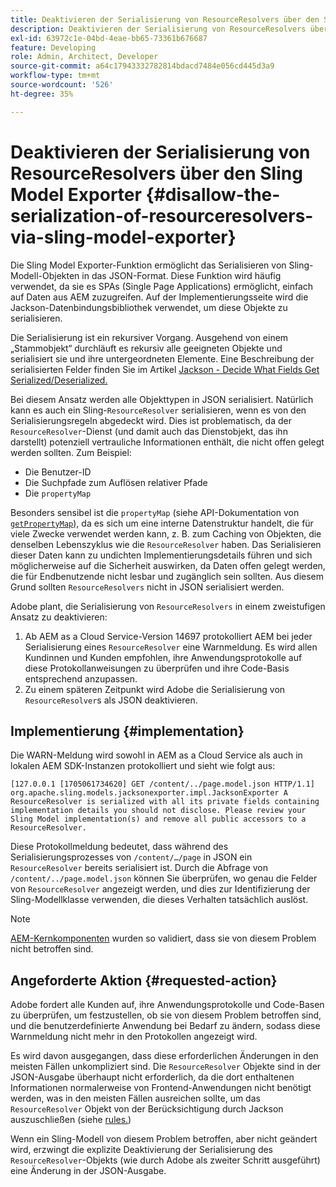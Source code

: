 ```yaml
---
title: Deaktivieren der Serialisierung von ResourceResolvers über den Sling Model Exporter
description: Deaktivieren der Serialisierung von ResourceResolvers über den Sling Model Exporter
exl-id: 63972c1e-04bd-4eae-bb65-73361b676687
feature: Developing
role: Admin, Architect, Developer
source-git-commit: a64c17943332782814bdacd7484e056cd445d3a9
workflow-type: tm+mt
source-wordcount: '526'
ht-degree: 35%

---
```


# Deaktivieren der Serialisierung von ResourceResolvers über den Sling Model Exporter {#disallow-the-serialization-of-resourceresolvers-via-sling-model-exporter}

Die Sling Model Exporter-Funktion ermöglicht das Serialisieren von Sling-Modell-Objekten in das JSON-Format. Diese Funktion wird häufig verwendet, da sie es SPAs (Single Page Applications) ermöglicht, einfach auf Daten aus AEM zuzugreifen. Auf der Implementierungsseite wird die Jackson-Datenbindungsbibliothek verwendet, um diese Objekte zu serialisieren.

Die Serialisierung ist ein rekursiver Vorgang. Ausgehend von einem „Stammobjekt“ durchläuft es rekursiv alle geeigneten Objekte und serialisiert sie und ihre untergeordneten Elemente. Eine Beschreibung der serialisierten Felder finden Sie im Artikel [Jackson - Decide What Fields Get Serialized/Deserialized.](https://www.baeldung.com/jackson-field-serializable-deserializable-or-not)

Bei diesem Ansatz werden alle Objekttypen in JSON serialisiert. Natürlich kann es auch ein Sling-`ResourceResolver` serialisieren, wenn es von den Serialisierungsregeln abgedeckt wird. Dies ist problematisch, da der `ResourceResolver`-Dienst (und damit auch das Dienstobjekt, das ihn darstellt) potenziell vertrauliche Informationen enthält, die nicht offen gelegt werden sollten. Zum Beispiel:

* Die Benutzer-ID
* Die Suchpfade zum Auflösen relativer Pfade
* Die `propertyMap`

Besonders sensibel ist die `propertyMap` (siehe API-Dokumentation von [`getPropertyMap`](https://sling.apache.org/apidocs/sling12/org/apache/sling/api/resource/ResourceResolver.html#getPropertyMap--)), da es sich um eine interne Datenstruktur handelt, die für viele Zwecke verwendet werden kann, z. B. zum Caching von Objekten, die denselben Lebenszyklus wie die `ResourceResolver` haben. Das Serialisieren dieser Daten kann zu undichten Implementierungsdetails führen und sich möglicherweise auf die Sicherheit auswirken, da Daten offen gelegt werden, die für Endbenutzende nicht lesbar und zugänglich sein sollten. Aus diesem Grund sollten `ResourceResolvers` nicht in JSON serialisiert werden.

Adobe plant, die Serialisierung von `ResourceResolvers` in einem zweistufigen Ansatz zu deaktivieren:

1. Ab AEM as a Cloud Service-Version 14697 protokolliert AEM bei jeder Serialisierung eines `ResourceResolver` eine Warnmeldung. Es wird allen Kundinnen und Kunden empfohlen, ihre Anwendungsprotokolle auf diese Protokollanweisungen zu überprüfen und ihre Code-Basis entsprechend anzupassen.
1. Zu einem späteren Zeitpunkt wird Adobe die Serialisierung von `ResourceResolver`s als JSON deaktivieren.

## Implementierung {#implementation}

Die WARN-Meldung wird sowohl in AEM as a Cloud Service als auch in lokalen AEM SDK-Instanzen protokolliert und sieht wie folgt aus:

```text
[127.0.0.1 [1705061734620] GET /content/../page.model.json HTTP/1.1] org.apache.sling.models.jacksonexporter.impl.JacksonExporter A ResourceResolver is serialized with all its private fields containing implementation details you should not disclose. Please review your Sling Model implementation(s) and remove all public accessors to a ResourceResolver.
```

Diese Protokollmeldung bedeutet, dass während des Serialisierungsprozesses von `/content/…/page` in JSON ein `ResourceResolver` bereits serialisiert ist. Durch die Abfrage von `/content/../page.model.json` können Sie überprüfen, wo genau die Felder von `ResourceResolver` angezeigt werden, und dies zur Identifizierung der Sling-Modellklasse verwenden, die dieses Verhalten tatsächlich auslöst.


>[!NOTE]
>
>[AEM-Kernkomponenten](https://experienceleague.adobe.com/de/docs/experience-manager-core-components/using/introduction) wurden so validiert, dass sie von diesem Problem nicht betroffen sind.

## Angeforderte Aktion {#requested-action}

Adobe fordert alle Kunden auf, ihre Anwendungsprotokolle und Code-Basen zu überprüfen, um festzustellen, ob sie von diesem Problem betroffen sind, und die benutzerdefinierte Anwendung bei Bedarf zu ändern, sodass diese Warnmeldung nicht mehr in den Protokollen angezeigt wird.

Es wird davon ausgegangen, dass diese erforderlichen Änderungen in den meisten Fällen unkompliziert sind. Die `ResourceResolver` Objekte sind in der JSON-Ausgabe überhaupt nicht erforderlich, da die dort enthaltenen Informationen normalerweise von Frontend-Anwendungen nicht benötigt werden, was in den meisten Fällen ausreichen sollte, um das `ResourceResolver` Objekt von der Berücksichtigung durch Jackson auszuschließen (siehe [rules.](https://www.baeldung.com/jackson-field-serializable-deserializable-or-not))

Wenn ein Sling-Modell von diesem Problem betroffen, aber nicht geändert wird, erzwingt die explizite Deaktivierung der Serialisierung des `ResourceResolver`-Objekts (wie durch Adobe als zweiter Schritt ausgeführt) eine Änderung in der JSON-Ausgabe.
